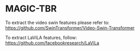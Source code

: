 # MAGIC-TBR

To extract the video swin features please refer to:  https://github.com/SwinTransformer/Video-Swin-Transformer 


To extract LaViLA features, follow: https://github.com/facebookresearch/LaViLa 

